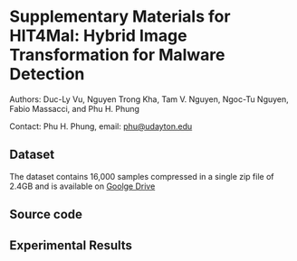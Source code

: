 # Supplementary Materials for HIT4Mal: Hybrid Image Transformation for Malware Detection

  Authors: Duc-Ly Vu, Nguyen Trong Kha, Tam V. Nguyen, Ngoc-Tu Nguyen, Fabio Massacci, and Phu H. Phung

  Contact: Phu H. Phung, email: phu@udayton.edu
  
## Dataset
  The dataset contains 16,000 samples compressed in a single zip file of 2.4GB and is available on [Goolge Drive](http://bit.ly/hit4mal-dataset)
  
## Source code


## Experimental Results

